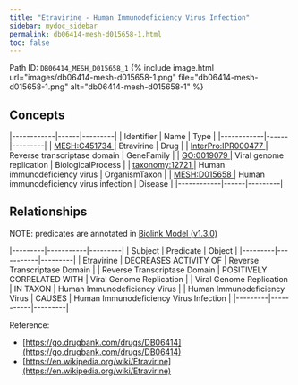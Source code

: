 ```yaml
---
title: "Etravirine - Human Immunodeficiency Virus Infection"
sidebar: mydoc_sidebar
permalink: db06414-mesh-d015658-1.html
toc: false 
---
```



Path ID: `DB06414_MESH_D015658_1`
{% include image.html url="images/db06414-mesh-d015658-1.png" file="db06414-mesh-d015658-1.png" alt="db06414-mesh-d015658-1" %}

## Concepts

|------------|------|---------|
| Identifier | Name | Type    |
|------------|------|---------|
| <a href="https://identifiers.org/MESH:C451734">MESH:C451734 </a> | Etravirine | Drug |
| <a href="https://identifiers.org/InterPro:IPR000477">InterPro:IPR000477 </a> | Reverse transcriptase domain | GeneFamily |
| <a href="https://identifiers.org/GO:0019079">GO:0019079 </a> | Viral genome replication | BiologicalProcess |
| <a href="https://identifiers.org/taxonomy:12721">taxonomy:12721 </a> | Human immunodeficiency virus | OrganismTaxon |
| <a href="https://identifiers.org/MESH:D015658">MESH:D015658 </a> | Human immunodeficiency virus infection | Disease |
|------------|------|---------|

## Relationships


NOTE: predicates are annotated in <a href="https://github.com/biolink/biolink-model/releases/tag/v1.3.0">Biolink Model (v1.3.0)</a>

|---------|-----------|---------|
| Subject | Predicate | Object  |
|---------|-----------|---------|
| Etravirine | DECREASES ACTIVITY OF | Reverse Transcriptase Domain |
| Reverse Transcriptase Domain | POSITIVELY CORRELATED WITH | Viral Genome Replication |
| Viral Genome Replication | IN TAXON | Human Immunodeficiency Virus |
| Human Immunodeficiency Virus | CAUSES | Human Immunodeficiency Virus Infection |
|---------|-----------|---------|

Reference: 
  - [https://go.drugbank.com/drugs/DB06414](https://go.drugbank.com/drugs/DB06414)
  - [https://en.wikipedia.org/wiki/Etravirine](https://en.wikipedia.org/wiki/Etravirine)
